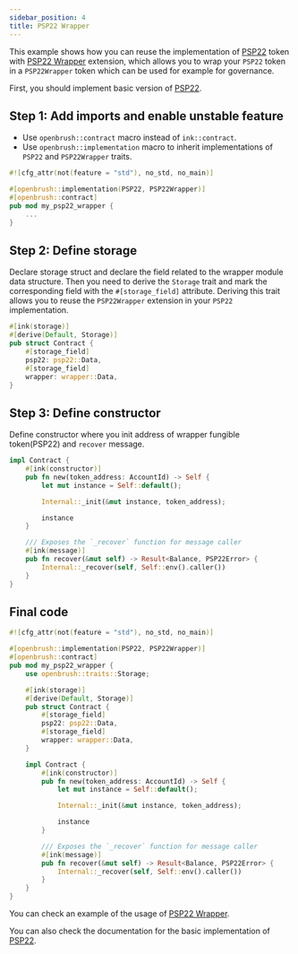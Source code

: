 ```yaml
---
sidebar_position: 4
title: PSP22 Wrapper
---
```


This example shows how you can reuse the implementation of [PSP22](https://github.com/Brushfam/openbrush-contracts/tree/main/contracts/src/token/psp22) token with [PSP22 Wrapper](https://github.com/Brushfam/openbrush-contracts/tree/main/contracts/src/token/psp22/extensions/wrapper.rs) extension, which allows you to wrap your `PSP22` token in a `PSP22Wrapper` token which can be used for example for governance.

First, you should implement basic version of [PSP22](/smart-contracts/PSP22).

## Step 1: Add imports and enable unstable feature

- Use `openbrush::contract` macro instead of `ink::contract`. 
- Use `openbrush::implementation` macro to inherit implementations of `PSP22` and `PSP22Wrapper` traits.

```rust
#![cfg_attr(not(feature = "std"), no_std, no_main)]

#[openbrush::implementation(PSP22, PSP22Wrapper)]
#[openbrush::contract]
pub mod my_psp22_wrapper {
    ...
}
```

## Step 2: Define storage

Declare storage struct and declare the field related to the wrapper module data structure.
Then you need to derive the `Storage` trait and mark the corresponding field with
the `#[storage_field]` attribute. Deriving this trait allows you to reuse the
`PSP22Wrapper` extension in your `PSP22` implementation.

```rust
#[ink(storage)]
#[derive(Default, Storage)]
pub struct Contract {
    #[storage_field]
    psp22: psp22::Data,
    #[storage_field]
    wrapper: wrapper::Data,
}
```

## Step 3: Define constructor

Define constructor where you init address of wrapper fungible token(PSP22) and `recover` message.

```rust
impl Contract {
    #[ink(constructor)]
    pub fn new(token_address: AccountId) -> Self {
        let mut instance = Self::default();

        Internal::_init(&mut instance, token_address);

        instance
    }

    /// Exposes the `_recover` function for message caller
    #[ink(message)]
    pub fn recover(&mut self) -> Result<Balance, PSP22Error> {
        Internal::_recover(self, Self::env().caller())
    }
}
```

## Final code

```rust
#![cfg_attr(not(feature = "std"), no_std, no_main)]

#[openbrush::implementation(PSP22, PSP22Wrapper)]
#[openbrush::contract]
pub mod my_psp22_wrapper {
    use openbrush::traits::Storage;

    #[ink(storage)]
    #[derive(Default, Storage)]
    pub struct Contract {
        #[storage_field]
        psp22: psp22::Data,
        #[storage_field]
        wrapper: wrapper::Data,
    }

    impl Contract {
        #[ink(constructor)]
        pub fn new(token_address: AccountId) -> Self {
            let mut instance = Self::default();

            Internal::_init(&mut instance, token_address);

            instance
        }

        /// Exposes the `_recover` function for message caller
        #[ink(message)]
        pub fn recover(&mut self) -> Result<Balance, PSP22Error> {
            Internal::_recover(self, Self::env().caller())
        }
    }
}

```

You can check an example of the usage of [PSP22 Wrapper](https://github.com/Brushfam/openbrush-contracts/tree/main/examples/psp22_extensions/wrapper).

You can also check the documentation for the basic implementation of [PSP22](/smart-contracts/PSP22).